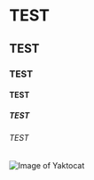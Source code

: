 # TEST
## TEST
### TEST
#### TEST
##### TEST
###### TEST

![Image of Yaktocat](https://octodex.github.com/images/yaktocat.png)
